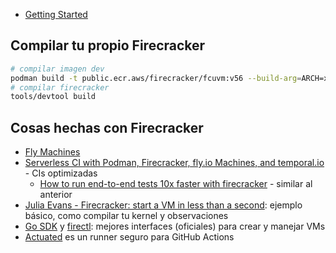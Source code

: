 - [Getting Started](https://github.com/firecracker-microvm/firecracker/blob/main/docs/getting-started.md)

## Compilar tu propio Firecracker

```sh
# compilar imagen dev
podman build -t public.ecr.aws/firecracker/fcuvm:v56 --build-arg=ARCH=x86_64 -f tools/devctr/Dockerfile .
# compilar firecracker
tools/devtool build
```

## Cosas hechas con Firecracker

- [Fly Machines](https://fly.io/docs/machines/)
- [Serverless CI with Podman, Firecracker, fly.io Machines, and temporal.io](https://wundergraph.com/blog/the_builder_the_road_from_commit_to_production_in_13s) - CIs optimizadas
  - [How to run end-to-end tests 10x faster with firecracker](https://webapp.io/blog/github-actions-10x-faster-with-firecracker/) - similar al anterior
- [Julia Evans - Firecracker: start a VM in less than a second](https://jvns.ca/blog/2021/01/23/firecracker--start-a-vm-in-less-than-a-second): ejemplo básico, como compilar tu kernel y observaciones
- [Go SDK](https://github.com/firecracker-microvm/firecracker-go-sdk) y [firectl](https://github.com/firecracker-microvm/firectl/): mejores interfaces (oficiales) para crear y manejar VMs
- [Actuated](https://actuated.dev/blog/managing-github-actions) es un runner seguro para GitHub Actions
